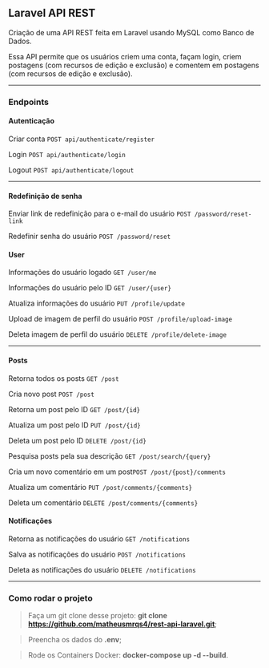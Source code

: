 ## Laravel API REST
Criação de uma API REST feita em Laravel usando MySQL como Banco de Dados.

Essa API permite que os usuários criem uma conta, façam login, criem postagens (com recursos de edição e exclusão) e comentem em postagens (com recursos de edição e exclusão).

<hr>

### Endpoints

#### Autenticação
Criar conta ``` POST api/authenticate/register ```

Login ``` POST api/authenticate/login ```

Logout ``` POST api/authenticate/logout ```

<hr>

#### Redefinição de senha
Enviar link de redefinição para o e-mail do usuário ``` POST /password/reset-link ```

Redefinir senha do usuário ``` POST /password/reset ```

#### User
Informações do usuário logado ``` GET /user/me ```

Informações do usuário pelo ID ``` GET /user/{user} ```

Atualiza informações do usuário ``` PUT /profile/update ```

Upload de imagem de perfil do usuário ``` POST /profile/upload-image ```

Deleta imagem de perfil do usuário ``` DELETE /profile/delete-image ```

<hr>

#### Posts
Retorna todos os posts ``` GET /post ```

Cria novo post ``` POST /post ```

Retorna um post pelo ID ``` GET /post/{id} ```

Atualiza um post pelo ID ``` PUT /post/{id} ```

Deleta um post pelo ID ``` DELETE /post/{id} ```

Pesquisa posts pela sua descrição ``` GET /post/search/{query} ```

Cria um novo comentário em um post``` POST /post/{post}/comments ```

Atualiza um comentário ``` PUT /post/comments/{comments} ```

Deleta um comentário ``` DELETE /post/comments/{comments} ```

#### Notificações
Retorna as notificações do usuário ``` GET /notifications ```

Salva as notificações do usuário ``` POST /notifications ```

Deleta as notificações do usuário ``` DELETE /notifications ```

<hr>


### Como rodar o projeto
> Faça um git clone desse projeto: **git clone https://github.com/matheusmrqs4/rest-api-laravel.git**;
 
> Preencha os dados do **.env**;

> Rode os Containers Docker: **docker-compose up -d --build**.
